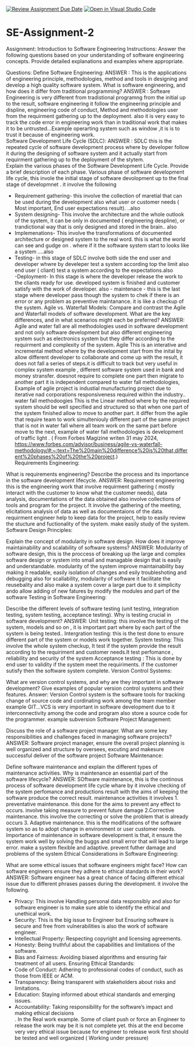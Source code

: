 [![Review Assignment Due Date](https://classroom.github.com/assets/deadline-readme-button-24ddc0f5d75046c5622901739e7c5dd533143b0c8e959d652212380cedb1ea36.svg)](https://classroom.github.com/a/-ucQIGTc)
[![Open in Visual Studio Code](https://classroom.github.com/assets/open-in-vscode-718a45dd9cf7e7f842a935f5ebbe5719a5e09af4491e668f4dbf3b35d5cca122.svg)](https://classroom.github.com/online_ide?assignment_repo_id=15239967&assignment_repo_type=AssignmentRepo)
# SE-Assignment-2
Assignment: Introduction to Software Engineering
Instructions:
Answer the following questions based on your understanding of software engineering concepts. Provide detailed explanations and examples where appropriate.

Questions:
Define Software Engineering: ANSWER : This is the applications of engineering principle, methodologies, method and tools in designing and develop a high quality software system.
What is software engineering, and how does it differ from traditional programming?  ANSWER : Softeare Engineering is very different from tradistional programng from the initial up to the result, software engineering it follow the engineering principle and displine, engineering code of conduct, Method and methodologies user from the requirment gathering up to the deployment. also it is very easy to track the code error in engineering work than in traditional work that makes it to be untrusted...Example operarting system such as window ,it is is to trust it because of engineering work.                                                                    
Software Development Life Cycle (SDLC): ANSWER : SDLC this is the repeated cycle of software development process where by developer follow it during the designing of software system and it actually start from requirment gathering up to the deployment of the stytem.                                                                                                                                            
Explain the various phases of the Software Development Life Cycle. Provide a brief description of each phase. Various phase of software development life cycle, this invole the initial stage of software devolopment up to the final stage of developmnet . it involve the following                                                                
- Requirement gathering- this involve the collection of maretial that can be used during the development also what user or customer needs ( Most important, End user expectations result). ..also                                                                     
- System designing- This involve the architecture and the whole outlook of the system, it can be only in documented ( engineering despline), or trandictional way that is only designed and stored in the brain.. also                                                                      
- Implemenations- This involve the transformations of documented architecture or designed system to the real word. this is what the world can see and gudge on . where if it the software system start to looks like a system ....also                                                                       
- Testing- in this stage of SDLC involve both side the end user and developer whwre by develeper test a system according top the limit also end user ( cliant) test a system according to the expectations.also                                                                        
 -Deployment-  In this stage is where the developer release the work to the cliants ready for use. developed system is finished and customer satisfy with the work of developer. also                                                                                                          - maintenace - this is the last stage where developer pass though the system to chek if there is an error or any problem as preventive maintanance. it is like a checkup of the system. 
Agile vs. Waterfall Models:
Compare and contrast the Agile and Waterfall models of software development. What are the key differences, and in what scenarios might each be preferred? ANSWER:                                                                                                   Agile and water fall are all methodologies used in software development and not only software development but also different engineering system such as electronics system but they differ according to the requirment and complexity of the system. Agile                                                                                                      This is an interative and incremental method where by the development start from the inital by allow different developer to collaborate and come up with the result, it does not fall a series of steps.it is difficult to track but very useful in complex system example , different software system used in bank and money stransfer. doesnot require to complete one part then migrate to another part it is independent compared to water fall methodologies,  Example of agile project is industial munufacturing project due to iterative nad corporations responsiveness required within the industry..                                                                                                 water fall methodoogies                                                                                     This is the Linear method where by the required system should be well specified and structured so that when one part of the system finished allow to move to another part. it differ from the agile that require team to work simulteniouly different part of the same project that is not in water fall where all team work on the same part before move to the next, example of water fall methodologies is development of traffic light .     ( From Forbes Magizine writen 31 may 2024, https://www.forbes.com/advisor/business/agile-vs-waterfall-methodology/#:~:text=The%20main%20difference%20is%20that,different%20phases%20of%20the%20project.)        
Requirements Engineering:

What is requirements engineering? Describe the process and its importance in the software development lifecycle. ANSWER:                                                                                  Requirement engineering this is the engineering work that involve requirment gathering ( mostly interact with the customer to know what the customer needs), data analysis, documentations of the data obtained also involve collections of tools and program for the project. It involve the gathering of the meeting, elicitations analysis of data as well as documentaions of the data. requirment engineer help to keep data for the project, help to easily review the stucture and fuctionality of the system. make easily study of the system.
Software Design Principles:

Explain the concept of modularity in software design. How does it improve maintainability and scalability of software systems? ANSWER:                                                                             Modularity of software design, this is the proccess of breaking up the large and complex software design or system into small and managable design that is easily and understandable. modularity of the system improve maintainability bay making it readable, easily isolation of changes and esily troubleshoting and debugging also for scallability, modularity of software it facilitate the reusebality and also make a system cover a large part due to it simplicity ando allow adding of new fatures by modify the modules and part of the software
Testing in Software Engineering:

Describe the different levels of software testing (unit testing, integration testing, system testing, acceptance testing). Why is testing crucial in software development? ANSWER:                                                                                                    Unit testing: this involve the testing of the system, models and so on , it is important part where by each part of the system is being tested..                                                                  Intergration testing: this is the test done to ensure different part of the system or models work together.                                                                                                System testing: This involve the whole system checkup, It test if the system provide the result according to the requiriment and customer needs.It test perfomance , reliability and security of the system        Acceptance testing : This is done by end user to validity if the system meet the requiriments. if the customer sutisfy then the software system complete.
Version Control Systems:

What are version control systems, and why are they important in software development? Give examples of popular version control systems and their features.                                           Answer:                                                                                                 Version Control system is the software tools for tracking change of source code and cordinating work among the team member example GIT...VCS is very important in software development due to it interconnectivity among the code and program also store a source code for the programmer. example subversion
Software Project Management:

Discuss the role of a software project manager. What are some key responsibilities and challenges faced in managing software projects?  ANSWER:                                                                   Software project manager, ensure the  overall project planning is well organized and structure by oversees, excuting and makesure successful deliver of the software project
Software Maintenance:

Define software maintenance and explain the different types of maintenance activities. Why is maintenance an essential part of the software lifecycle?                                                   ANSWER:                                                                                                  SOftware maintenance, this is the continous process of software development life cycle whare by it involve checking of the system perfomance and productions result with the aims of keeping the software produce the correct result. maintenance activities it involves                                                             1. preventative maintenance. this done for the aims to prevent any effect to occurs. involve taking measure to prevent future damage                                                                                          2.Corrective maintenance. this involve the correcting or solve the problem that is already occurs                                                                                                       3. Adaptive maintenance. this is the modifications of the software system so as to adopt change in environment or user customer needs.   Importance of maintenance in software development is that, it ensure the system work well by solving the buggs and small error that will lead to large error. make a system flexible and adaptive. prevent futher damage and problems of the system
Ethical Considerations in Software Engineering:

What are some ethical issues that software engineers might face? How can software engineers ensure they adhere to ethical standards in their work?                                                         
 ANSWER:
 Software engineer has a great chance of facing different ethical issue due to different phrases passes during the development. it involve the following.
 - Privacy: This involve Handling personal data responsibly and also for software engineer is to make sure able to identify the ethical and unethical work.
- Security: This is the big issue to Engineer but Ensuring software is secure and free from vulnerabilities is also the work of software engineer.
- Intellectual Property: Respecting copyright and licensing agreements.
- Honesty: Being truthful about the capabilities and limitations of the software.
- Bias and Fairness: Avoiding biased algorithms and ensuring fair treatment of all users.
Ensuring Ethical Standards:
- Code of Conduct: Adhering to professional codes of conduct, such as those from IEEE or ACM.
- Transparency: Being transparent with stakeholders about risks and limitations.
- Education: Staying informed about ethical standards and emerging issues.
- Accountability: Taking responsibility for the software’s impact and making ethical decisions                               
.
In the Real work example. Some of cliant push or force an Engineer to release the work may be it is not complete yet. this at the end become very very ethical issue because for engineer to release work first should be tested and well organized ( Working under pressure)